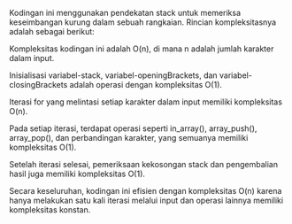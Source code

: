 Kodingan ini menggunakan pendekatan stack untuk memeriksa keseimbangan kurung dalam sebuah rangkaian. Rincian kompleksitasnya adalah sebagai berikut:

Kompleksitas kodingan ini adalah O(n), di mana n adalah jumlah karakter dalam input.

Inisialisasi variabel-stack, variabel-openingBrackets, dan variabel-closingBrackets adalah operasi dengan kompleksitas O(1).

Iterasi for yang melintasi setiap karakter dalam input memiliki kompleksitas O(n).

Pada setiap iterasi, terdapat operasi seperti in_array(), array_push(), array_pop(), dan perbandingan karakter, yang semuanya memiliki kompleksitas O(1).

Setelah iterasi selesai, pemeriksaan kekosongan stack dan pengembalian hasil juga memiliki kompleksitas O(1).

Secara keseluruhan, kodingan ini efisien dengan kompleksitas O(n) karena hanya melakukan satu kali iterasi melalui input dan operasi lainnya memiliki kompleksitas konstan.
